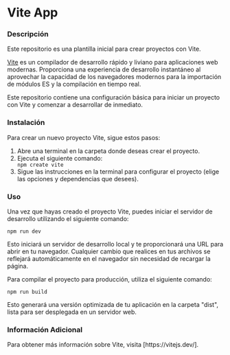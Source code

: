 <h1>Vite App</h1>
<h3>Descripción</h3>
<p>Este repositorio es una plantilla inicial para crear proyectos con Vite.</p>

<p><a href="https://vitejs.dev/">Vite</a> es un compilador de desarrollo rápido y liviano para aplicaciones web modernas. Proporciona una experiencia de desarrollo instantáneo al aprovechar la capacidad de los navegadores modernos para la importación de módulos ES y la compilación en tiempo real.</p>
<p>Este repositorio contiene una configuración básica para iniciar un proyecto con Vite y comenzar a desarrollar de inmediato.</p>

<h3>Instalación</h3>
<p>Para crear un nuevo proyecto Vite, sigue estos pasos:</p>
<ol>
  <li>Abre una terminal en la carpeta donde deseas crear el proyecto.</li>
  <li>Ejecuta el siguiente comando:</li>
  <code>npm create vite</code>
  <li>Sigue las instrucciones en la terminal para configurar el proyecto (elige las opciones y dependencias que desees).</li>
</ol>

<h3>Uso</h3>
<p>Una vez que hayas creado el proyecto Vite, puedes iniciar el servidor de desarrollo utilizando el siguiente comando:</p>

<code>npm run dev</code>
<p>Esto iniciará un servidor de desarrollo local y te proporcionará una URL para abrir en tu navegador. Cualquier cambio que realices en tus archivos se reflejará automáticamente en el navegador sin necesidad de recargar la página.</p>

<p>Para compilar el proyecto para producción, utiliza el siguiente comando:</p>
<code>npm run build</code>
<p>Esto generará una versión optimizada de tu aplicación en la carpeta "dist", lista para ser desplegada en un servidor web.</p>

<h3>Información Adicional</h3>
<p>Para obtener más información sobre Vite, visita [https://vitejs.dev/].</p>
